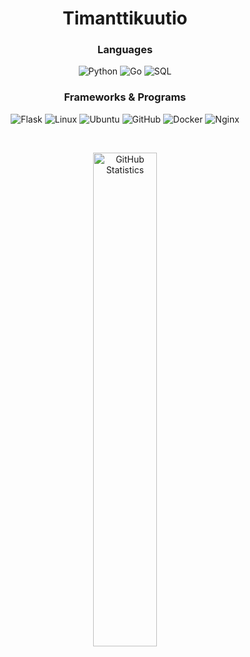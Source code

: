 <h1 align="center">Timanttikuutio<br></h1>

<h3 align="center">Languages<br></h3>

<p align="center">
  <img alt="Python" src="https://img.shields.io/badge/-Python-262626?style=for-the-badge&logo=python">
  <img alt="Go" src="https://img.shields.io/badge/-Go-262626?style=for-the-badge&logo=go">
  <img alt="SQL" src="https://img.shields.io/badge/-SQL-262626?style=for-the-badge&logo=postgresql">
</p>

<h3 align="center">Frameworks & Programs<br></h3>

<p align="center">
  <img alt="Flask" src="https://img.shields.io/badge/-Flask-262626?style=for-the-badge&logo=flask">
  <img alt="Linux" src="https://img.shields.io/badge/-Linux-262626?style=for-the-badge&logo=linux">
  <img alt="Ubuntu" src="https://img.shields.io/badge/-Ubuntu-262626?style=for-the-badge&logo=ubuntu">
  <img alt="GitHub" src="https://img.shields.io/badge/-GitHub-262626?style=for-the-badge&logo=github">
  <img alt="Docker" src="https://img.shields.io/badge/-Docker-262626?style=for-the-badge&logo=docker">
  <img alt="Nginx" src="https://img.shields.io/badge/-Nginx-262626?style=for-the-badge&logo=nginx">
</p><br>

<p align="center">
      <img width="45%" alt="GitHub Statistics" src="https://github-readme-stats.vercel.app/api?username=timanttikuutio&show_icons=true&hide_border=true&line_height=30&title_color=ededed&text_color=ededed&bg_color=262626&icon_color=d50c2d&show_owner=true">
</p>
